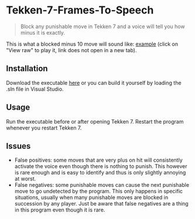# Tekken-7-Frames-To-Speech

> Block any punishable move in Tekken 7 and a voice will tell you how minus it is exactly.

This is what a blocked minus 10 move will sound like: [example](https://github.com/ParadiseAigo/Tekken-7-Frames-To-Speech/blob/master/Tekken-7-Frames-To-Speech/audio/mp3/10.mp3) (click on "View raw" to play it, link does not open in a new tab).

## Installation
Download the executable [here](https://github.com/ParadiseAigo/Tekken-7-Frames-To-Speech/releases/download/v1.0.0/Tekken-7-Frames-To-Speech.exe) or you can build it yourself by loading the .sln file in Visual Studio.

## Usage
Run the executable before or after opening Tekken 7. Restart the program whenever you restart Tekken 7.

## Issues
* False positives: some moves that are very plus on hit will consistently activate the voice even though there is nothing to punish. This however is rare enough and is easy to identify and thus is only slightly annoying at worst.
* False negatives: some punishable moves can cause the next punishable move to go undetected by the program. This only happens in specific situations, usually when many punishable moves are blocked in succession by any player. Just be aware that false negatives are a thing in this program even though it is rare.
